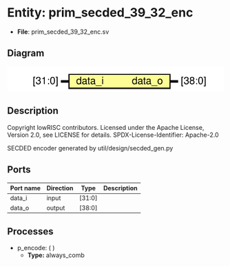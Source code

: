 # Entity: prim_secded_39_32_enc

- **File**: prim_secded_39_32_enc.sv
## Diagram

![Diagram](prim_secded_39_32_enc.svg "Diagram")
## Description

 Copyright lowRISC contributors.
 Licensed under the Apache License, Version 2.0, see LICENSE for details.
 SPDX-License-Identifier: Apache-2.0

 SECDED encoder generated by util/design/secded_gen.py

## Ports

| Port name | Direction | Type   | Description |
| --------- | --------- | ------ | ----------- |
| data_i    | input     | [31:0] |             |
| data_o    | output    | [38:0] |             |
## Processes
- p_encode: (  )
  - **Type:** always_comb
